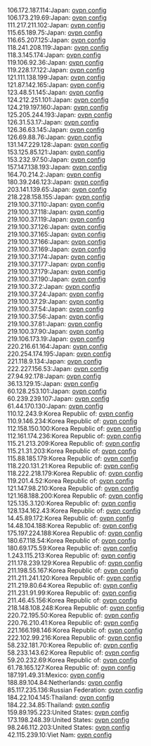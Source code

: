 106.172.187.114:Japan: [ovpn config](vpn/106_172_187_114.ovpn)  
106.173.219.69:Japan: [ovpn config](vpn/106_173_219_69.ovpn)  
111.217.211.102:Japan: [ovpn config](vpn/111_217_211_102.ovpn)  
115.65.189.75:Japan: [ovpn config](vpn/115_65_189_75.ovpn)  
116.65.207.125:Japan: [ovpn config](vpn/116_65_207_125.ovpn)  
118.241.208.119:Japan: [ovpn config](vpn/118_241_208_119.ovpn)  
118.3.145.174:Japan: [ovpn config](vpn/118_3_145_174.ovpn)  
119.106.92.36:Japan: [ovpn config](vpn/119_106_92_36.ovpn)  
119.228.17.122:Japan: [ovpn config](vpn/119_228_17_122.ovpn)  
121.111.138.199:Japan: [ovpn config](vpn/121_111_138_199.ovpn)  
121.87.142.165:Japan: [ovpn config](vpn/121_87_142_165.ovpn)  
123.48.51.145:Japan: [ovpn config](vpn/123_48_51_145.ovpn)  
124.212.251.101:Japan: [ovpn config](vpn/124_212_251_101.ovpn)  
124.219.197.160:Japan: [ovpn config](vpn/124_219_197_160.ovpn)  
125.205.244.193:Japan: [ovpn config](vpn/125_205_244_193.ovpn)  
126.31.53.17:Japan: [ovpn config](vpn/126_31_53_17.ovpn)  
126.36.63.145:Japan: [ovpn config](vpn/126_36_63_145.ovpn)  
126.69.88.76:Japan: [ovpn config](vpn/126_69_88_76.ovpn)  
131.147.229.128:Japan: [ovpn config](vpn/131_147_229_128.ovpn)  
153.125.85.121:Japan: [ovpn config](vpn/153_125_85_121.ovpn)  
153.232.97.50:Japan: [ovpn config](vpn/153_232_97_50.ovpn)  
157.147.138.193:Japan: [ovpn config](vpn/157_147_138_193.ovpn)  
164.70.214.2:Japan: [ovpn config](vpn/164_70_214_2.ovpn)  
180.39.246.123:Japan: [ovpn config](vpn/180_39_246_123.ovpn)  
203.141.139.65:Japan: [ovpn config](vpn/203_141_139_65.ovpn)  
218.228.158.155:Japan: [ovpn config](vpn/218_228_158_155.ovpn)  
219.100.37.110:Japan: [ovpn config](vpn/219_100_37_110.ovpn)  
219.100.37.118:Japan: [ovpn config](vpn/219_100_37_118.ovpn)  
219.100.37.119:Japan: [ovpn config](vpn/219_100_37_119.ovpn)  
219.100.37.126:Japan: [ovpn config](vpn/219_100_37_126.ovpn)  
219.100.37.165:Japan: [ovpn config](vpn/219_100_37_165.ovpn)  
219.100.37.166:Japan: [ovpn config](vpn/219_100_37_166.ovpn)  
219.100.37.169:Japan: [ovpn config](vpn/219_100_37_169.ovpn)  
219.100.37.174:Japan: [ovpn config](vpn/219_100_37_174.ovpn)  
219.100.37.177:Japan: [ovpn config](vpn/219_100_37_177.ovpn)  
219.100.37.179:Japan: [ovpn config](vpn/219_100_37_179.ovpn)  
219.100.37.190:Japan: [ovpn config](vpn/219_100_37_190.ovpn)  
219.100.37.2:Japan: [ovpn config](vpn/219_100_37_2.ovpn)  
219.100.37.24:Japan: [ovpn config](vpn/219_100_37_24.ovpn)  
219.100.37.29:Japan: [ovpn config](vpn/219_100_37_29.ovpn)  
219.100.37.54:Japan: [ovpn config](vpn/219_100_37_54.ovpn)  
219.100.37.56:Japan: [ovpn config](vpn/219_100_37_56.ovpn)  
219.100.37.81:Japan: [ovpn config](vpn/219_100_37_81.ovpn)  
219.100.37.90:Japan: [ovpn config](vpn/219_100_37_90.ovpn)  
219.106.173.19:Japan: [ovpn config](vpn/219_106_173_19.ovpn)  
220.216.61.164:Japan: [ovpn config](vpn/220_216_61_164.ovpn)  
220.254.174.195:Japan: [ovpn config](vpn/220_254_174_195.ovpn)  
221.118.9.134:Japan: [ovpn config](vpn/221_118_9_134.ovpn)  
222.227.156.53:Japan: [ovpn config](vpn/222_227_156_53.ovpn)  
27.94.92.178:Japan: [ovpn config](vpn/27_94_92_178.ovpn)  
36.13.129.15:Japan: [ovpn config](vpn/36_13_129_15.ovpn)  
60.128.253.101:Japan: [ovpn config](vpn/60_128_253_101.ovpn)  
60.239.239.107:Japan: [ovpn config](vpn/60_239_239_107.ovpn)  
61.44.170.130:Japan: [ovpn config](vpn/61_44_170_130.ovpn)  
110.12.243.9:Korea Republic of: [ovpn config](vpn/110_12_243_9.ovpn)  
110.9.146.234:Korea Republic of: [ovpn config](vpn/110_9_146_234.ovpn)  
112.158.150.100:Korea Republic of: [ovpn config](vpn/112_158_150_100.ovpn)  
112.161.174.236:Korea Republic of: [ovpn config](vpn/112_161_174_236.ovpn)  
115.21.213.209:Korea Republic of: [ovpn config](vpn/115_21_213_209.ovpn)  
115.21.31.203:Korea Republic of: [ovpn config](vpn/115_21_31_203.ovpn)  
115.88.185.179:Korea Republic of: [ovpn config](vpn/115_88_185_179.ovpn)  
118.220.131.21:Korea Republic of: [ovpn config](vpn/118_220_131_21.ovpn)  
118.222.218.179:Korea Republic of: [ovpn config](vpn/118_222_218_179.ovpn)  
119.201.4.52:Korea Republic of: [ovpn config](vpn/119_201_4_52.ovpn)  
121.147.98.210:Korea Republic of: [ovpn config](vpn/121_147_98_210.ovpn)  
121.168.188.200:Korea Republic of: [ovpn config](vpn/121_168_188_200.ovpn)  
125.135.3.120:Korea Republic of: [ovpn config](vpn/125_135_3_120.ovpn)  
128.134.162.43:Korea Republic of: [ovpn config](vpn/128_134_162_43.ovpn)  
14.45.89.172:Korea Republic of: [ovpn config](vpn/14_45_89_172.ovpn)  
14.48.104.188:Korea Republic of: [ovpn config](vpn/14_48_104_188.ovpn)  
175.197.224.188:Korea Republic of: [ovpn config](vpn/175_197_224_188.ovpn)  
180.67.118.54:Korea Republic of: [ovpn config](vpn/180_67_118_54.ovpn)  
180.69.175.59:Korea Republic of: [ovpn config](vpn/180_69_175_59.ovpn)  
1.243.115.213:Korea Republic of: [ovpn config](vpn/1_243_115_213.ovpn)  
211.178.239.129:Korea Republic of: [ovpn config](vpn/211_178_239_129.ovpn)  
211.198.55.167:Korea Republic of: [ovpn config](vpn/211_198_55_167.ovpn)  
211.211.241.120:Korea Republic of: [ovpn config](vpn/211_211_241_120.ovpn)  
211.219.80.64:Korea Republic of: [ovpn config](vpn/211_219_80_64.ovpn)  
211.231.91.99:Korea Republic of: [ovpn config](vpn/211_231_91_99.ovpn)  
211.46.45.156:Korea Republic of: [ovpn config](vpn/211_46_45_156.ovpn)  
218.148.108.248:Korea Republic of: [ovpn config](vpn/218_148_108_248.ovpn)  
220.72.195.50:Korea Republic of: [ovpn config](vpn/220_72_195_50.ovpn)  
220.76.210.41:Korea Republic of: [ovpn config](vpn/220_76_210_41.ovpn)  
221.166.198.146:Korea Republic of: [ovpn config](vpn/221_166_198_146.ovpn)  
222.102.99.216:Korea Republic of: [ovpn config](vpn/222_102_99_216.ovpn)  
58.232.181.70:Korea Republic of: [ovpn config](vpn/58_232_181_70.ovpn)  
58.233.143.62:Korea Republic of: [ovpn config](vpn/58_233_143_62.ovpn)  
59.20.232.69:Korea Republic of: [ovpn config](vpn/59_20_232_69.ovpn)  
61.78.165.127:Korea Republic of: [ovpn config](vpn/61_78_165_127.ovpn)  
187.191.49.31:Mexico: [ovpn config](vpn/187_191_49_31.ovpn)  
188.89.104.84:Netherlands: [ovpn config](vpn/188_89_104_84.ovpn)  
85.117.235.136:Russian Federation: [ovpn config](vpn/85_117_235_136.ovpn)  
184.22.104.145:Thailand: [ovpn config](vpn/184_22_104_145.ovpn)  
184.22.34.85:Thailand: [ovpn config](vpn/184_22_34_85.ovpn)  
159.89.195.223:United States: [ovpn config](vpn/159_89_195_223.ovpn)  
173.198.248.39:United States: [ovpn config](vpn/173_198_248_39.ovpn)  
98.246.112.203:United States: [ovpn config](vpn/98_246_112_203.ovpn)  
42.115.239.10:Viet Nam: [ovpn config](vpn/42_115_239_10.ovpn)  
